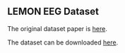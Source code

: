 LEMON EEG Dataset
-----------------

The original dataset paper is [here](https://www.nature.com/articles/sdata2018308).

The dataset can be downloaded [here](https://ftp.gwdg.de/pub/misc/MPI-Leipzig_Mind-Brain-Body-LEMON/).
